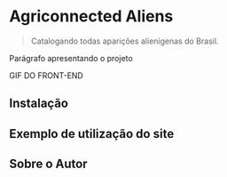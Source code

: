 # Agriconnected Aliens
> Catalogando todas aparições alienígenas do Brasil.

Parágrafo apresentando o projeto

GIF DO FRONT-END

## Instalação

## Exemplo de utilização do site

## Sobre o Autor 
